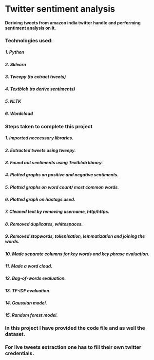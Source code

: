 # Twitter sentiment analysis


#### Deriving tweets from amazon india twitter handle and performing sentiment analysis on it.


### Technologies used:

##### 1. Python
##### 2. Sklearn
##### 3. Tweepy (to extract tweets)
##### 4. Textblob (to derive sentiments)
##### 5. NLTK
##### 6. Wordcloud

### Steps taken to complete this project

##### 1. Imported neccessary libraries.
##### 2. Extracted tweets using tweepy.
##### 3. Found out sentiments using Textblob library.
##### 4. Plotted graphs on positive and negative sentiments.
##### 5. Plotted graphs on word count/ most common words.
##### 6. Plotted graph on hastags used.
##### 7. Cleaned text by removing username, http/https.
##### 8. Removed duplicates, whitespaces.
##### 9. Removed stopwords, tokenisation, lemmatization and joining the words.
##### 10. Made separate columns for key words and key phrase evaluation.
##### 11. Made a word cloud.
##### 12. Bag-of-words evaluation.
##### 13. TF-IDF evaluation.
##### 14. Gaussian model.
##### 15. Random forest model.

### In this project I have provided the code file and as well the dataset. 
### For live tweets extraction one has to fill their own twitter credentials.
